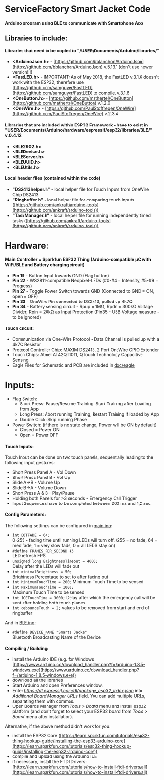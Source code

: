 # ServiceFactory Smart Jacket Code
#### Arduino program using BLE to communicate with Smartphone App
## Libraries to include:
#### Libraries that need to be copied to "/USER/Documents/Arduino/libraries/"

- **<ArduinoJson.h>** - [https://github.com/bblanchon/ArduinoJson](https://github.com/bblanchon/ArduinoJson) v.5.13.1 (don't use newer version!!!)
- **<FastLED.h>** - IMPORTANT: As of May 2018, the FastLED v.3.1.6 doesn't work with the ESP32, therefore use [https://github.com/samguyer/FastLED](https://github.com/samguyer/FastLED) to compile. v.3.1.6
- **<OneButton.h>** - [https://github.com/mathertel/OneButton](https://github.com/mathertel/OneButton)
 v.1.2.0
- **<OneWire.h>** - [https://github.com/PaulStoffregen/OneWire](https://github.com/PaulStoffregen/OneWire)
 v.2.3.4

#### Libraries that are included within ESP32 Framework - have to exist in "USER/Documents/Arduino/hardware/espressif/esp32/libraries/BLE/" v.0.4.12

- **<BLE2902.h>**
- **<BLEDevice.h>**
- **<BLEServer.h>**
- **<BLEUUID.h>**
- **<BLEUtils.h>**

#### Local header files (contained within the code)

- **"DS2413helper.h"** - local helper file for Touch Inputs from OneWire Chip DS2413  
- **"Ringbuffer.h"** - local helper file for comparing touch inputs ([https://github.com/ankraft/arduino-tools](https://github.com/ankraft/arduino-tools))  
- **"TaskManager.h"** - local helper file for running independently timed tasks ([https://github.com/ankraft/arduino-tools](https://github.com/ankraft/arduino-tools))

# Hardware:
#### Main Controller = Sparkfun ESP32 Thing (Arduino-compatible µC with WiFi/BLE and Battery charging circuit)

- **Pin 19** - Button Input towards GND (Flag button)
- **Pin 22** - WS2811-compatible Neopixel-LEDs (#0-#4 = Intensity, #5-#9 = Progress)
- **Pin 27** - Toggle Power Switch towards GND (Connected to GND = ON, open = OFF)
- **Pin 33** - OneWire Pin connected to DS2413, pulled up 4k7Ω
- **Pin 34** - Battery sensing circuit - Rpup = 1MΩ, Rpdn = 300kΩ Voltage Divider, Rpin = 20kΩ as Input Protection (Pin35 - USB Voltage measure - to be ignored)

#### Touch circuit:

- Communication via One-Wire Protocol - Data Channel is pulled up with a 4k7Ω Resistor
- Protocol Controller Chip: MAXIM DS2413, 2 Port OneWire GPIO Extender
- Touch Chips: Atmel AT42QT1011, QTouch Technology Capacitive Sensing
- Eagle Files for Schematic and PCB are included in [doc/eagle](doc/eagle)

# Inputs:

- Flag Switch:
  - Short Press: Pause/Resume Training, Start Training after Loading from App
  - Long Press: Abort running Training, Restart Training if loaded by App
  - Double Click: Skip running Phase
- Power Switch: (if there is no state change, Power will be ON by default)
  - Closed = Power ON
  - Open   = Power OFF

#### Touch Inputs:
Touch Input can be done on two touch panels, sequentially leading to the following input gestures:

- Short Press Panel A - Vol Down
- Short Press Panel B - Vol Up
- Slide A->B - Volume Up
- Slide B->A - Volume Down        
- Short Press A & B - Play/Pause
- Holding both Panels for >3 seconds - Emergency Call Trigger
- Input Sequences have to be completed between 200 ms and 1,2 sec


#### Config Parameters:

The following settings can be configured in [main.ino](main/main.ino):

- ```int DOTFADE = 64;```  
   0-255 - fading time until running LEDs will turn off. (255 = no fade, 64 = med fade, 1 = very slow fade, 0 = all LEDS stay on)
- ```#define FRAMES_PER_SECOND 43```  
   LED refresh FPS
- ```unsigned long BrightnessTimeout = 4000;```  
  Delay after the LEDs will fade out
- ```int minimalBrightness = 50;```  
  Brightness Percentage to set to after fading out
- ```int MinimumTouchTime = 200;``` 
  Minimum Touch Time to be sensed
- ```int MaximumTouchTime = 1000;```  
  Maximum Touch Time to be sensed
- ```int ICETouchTime = 3000;```
  Delay after which the emergency call will be sent after holding both touch planes
- ```int debounceTouch = 2;```
  values to be removed from start and end of ringbuffer

And in [BLE.ino](main/BLE.ino):

- ```#define DEVICE_NAME "Smarte Jacke"```  
  Bluetooth Broadcasting Name of the Device


#### Compiling / Building:
- install the Arduino IDE (e.g. for Windows [https://www.arduino.cc/download_handler.php?f=/arduino-1.8.5-windows.exe](https://www.arduino.cc/download_handler.php?f=/arduino-1.8.5-windows.exe))
- download all the libraries
- Start Arduino and open Preferences window.
- Enter *https://dl.espressif.com/dl/package_esp32_index.json* into *Additional Board Manager URLs* field. You can add multiple URLs, separating them with commas.
- Open Boards Manager from *Tools > Board* menu and install esp32 platform
  (and don't forget to select your ESP32 board from *Tools > Board* menu after installation).

Alternative, if the above method didn't work for you:

- install the ESP32 Core ([https://learn.sparkfun.com/tutorials/esp32-thing-hookup-guide/installing-the-esp32-arduino-core](https://learn.sparkfun.com/tutorials/esp32-thing-hookup-guide/installing-the-esp32-arduino-core))
- compile and upload using the Arduino IDE
- if necessary, install the FTDI Drivers: [https://learn.sparkfun.com/tutorials/how-to-install-ftdi-drivers/all](https://learn.sparkfun.com/tutorials/how-to-install-ftdi-drivers/all)
